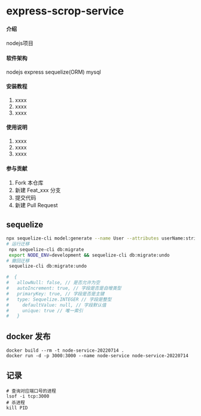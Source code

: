 # express-scrop-service

#### 介绍

nodejs项目

#### 软件架构

nodejs
express
sequelize(ORM)
mysql



#### 安装教程

1.  xxxx
2.  xxxx
3.  xxxx

#### 使用说明

1.  xxxx
2.  xxxx
3.  xxxx

#### 参与贡献

1.  Fork 本仓库
2.  新建 Feat_xxx 分支
3.  提交代码
4.  新建 Pull Request

## sequelize

```bash
npx sequelize-cli model:generate --name User --attributes userName:string,passWord:string,userId:uuid,token:string,openid:string
# 运行迁移
 npx sequelize-cli db:migrate
 export NODE_ENV=development && sequelize-cli db:migrate:undo 
# 撤回迁移
 sequelize-cli db:migrate:undo

#  {
# 	allowNull: false, // 是否允许为空
# 	autoIncrement: true, // 字段是否是自增类型
# 	primaryKey: true, // 字段是否是主键
# 	type: Sequelize.INTEGER // 字段是整型
#     defaultValue: null, // 字段默认值
#     unique: true // 唯一索引
#   }
```
## docker 发布
```
docker build --rm -t node-service-20220714 .
docker run -d -p 3000:3000 --name node-service node-service-20220714
```
## 记录
```
# 查询对应端口号的进程
lsof -i tcp:3000 
# 杀进程
kill PID
```